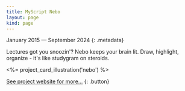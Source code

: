 ```yaml
---
title: MyScript Nebo
layout: page
kind: page
---
```



January 2015 — September 2024
{: .metadata}

Lectures got you snoozin'? Nebo keeps your brain lit. Draw, highlight, organize - it's like studygram on steroids.

<%= project_card_illustration('nebo') %>

[See project website for more…](https://www.nebo.app)
{: .button}
